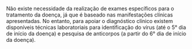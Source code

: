 Não existe necessidade da realização de exames específicos para o tratamento da doença, já que é baseado nas manifestações clínicas apresentadas. No entanto, para apoiar o diagnóstico clínico existem disponíveis técnicas laboratoriais para identificação do vírus (até o 5° dia de início da doença) e pesquisa de anticorpos (a partir do 6° dia de início da doença).
